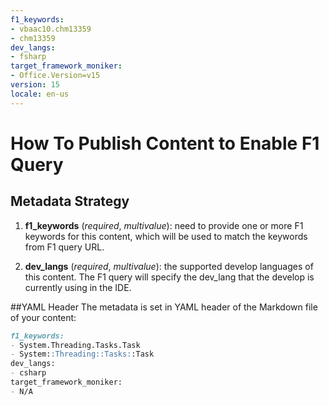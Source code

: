```yaml
---
f1_keywords:
- vbaac10.chm13359
- chm13359
dev_langs:
- fsharp
target_framework_moniker:
- Office.Version=v15
version: 15
locale: en-us
---
```



# How To Publish Content to Enable F1 Query

## Metadata Strategy
1. **f1_keywords** (_required_, _multivalue_): need to provide one or more F1 keywords for this content, which will be used to match the keywords from F1 query URL.

2. **dev_langs** (_required_, _multivalue_): the supported develop languages of this content. The F1 query will specify the dev_lang that the develop is currently using in the IDE. 


##YAML Header
The metadata is set in YAML header of the Markdown file of your content:

```md
f1_keywords:
- System.Threading.Tasks.Task
- System::Threading::Tasks::Task
dev_langs:
- csharp
target_framework_moniker:
- N/A
```